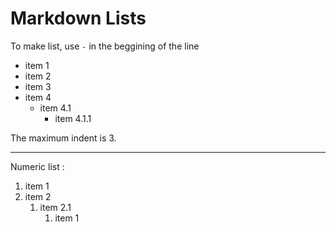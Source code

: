 # Markdown Lists

To make list, use `-` in the beggining of the line

- item 1
- item 2
- item 3
- item 4
  - item 4.1
    - item 4.1.1

The maximum indent is 3.

---

Numeric list :

1. item 1
2. item 2
   1. item 2.1
      1. item 1


